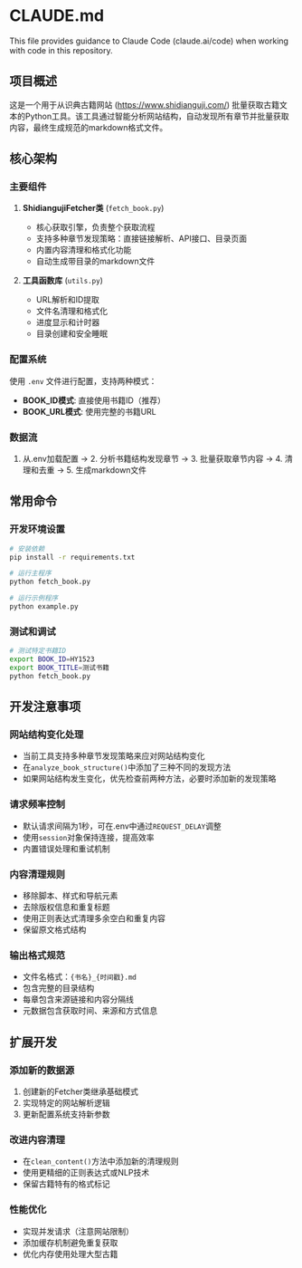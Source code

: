 # CLAUDE.md

This file provides guidance to Claude Code (claude.ai/code) when working with code in this repository.

## 项目概述

这是一个用于从识典古籍网站 (https://www.shidianguji.com/) 批量获取古籍文本的Python工具。该工具通过智能分析网站结构，自动发现所有章节并批量获取内容，最终生成规范的markdown格式文件。

## 核心架构

### 主要组件

1. **ShidiangujiFetcher类** (`fetch_book.py`)
   - 核心获取引擎，负责整个获取流程
   - 支持多种章节发现策略：直接链接解析、API接口、目录页面
   - 内置内容清理和格式化功能
   - 自动生成带目录的markdown文件

2. **工具函数库** (`utils.py`)
   - URL解析和ID提取
   - 文件名清理和格式化
   - 进度显示和计时器
   - 目录创建和安全睡眠

### 配置系统

使用 `.env` 文件进行配置，支持两种模式：
- **BOOK_ID模式**: 直接使用书籍ID（推荐）
- **BOOK_URL模式**: 使用完整的书籍URL

### 数据流

1. 从.env加载配置 → 2. 分析书籍结构发现章节 → 3. 批量获取章节内容 → 4. 清理和去重 → 5. 生成markdown文件

## 常用命令

### 开发环境设置
```bash
# 安装依赖
pip install -r requirements.txt

# 运行主程序
python fetch_book.py

# 运行示例程序
python example.py
```

### 测试和调试
```bash
# 测试特定书籍ID
export BOOK_ID=HY1523
export BOOK_TITLE=测试书籍
python fetch_book.py
```

## 开发注意事项

### 网站结构变化处理
- 当前工具支持多种章节发现策略来应对网站结构变化
- 在`analyze_book_structure()`中添加了三种不同的发现方法
- 如果网站结构发生变化，优先检查前两种方法，必要时添加新的发现策略

### 请求频率控制
- 默认请求间隔为1秒，可在.env中通过`REQUEST_DELAY`调整
- 使用`session`对象保持连接，提高效率
- 内置错误处理和重试机制

### 内容清理规则
- 移除脚本、样式和导航元素
- 去除版权信息和重复标题
- 使用正则表达式清理多余空白和重复内容
- 保留原文格式结构

### 输出格式规范
- 文件名格式：`{书名}_{时间戳}.md`
- 包含完整的目录结构
- 每章包含来源链接和内容分隔线
- 元数据包含获取时间、来源和方式信息

## 扩展开发

### 添加新的数据源
1. 创建新的Fetcher类继承基础模式
2. 实现特定的网站解析逻辑
3. 更新配置系统支持新参数

### 改进内容清理
- 在`clean_content()`方法中添加新的清理规则
- 使用更精细的正则表达式或NLP技术
- 保留古籍特有的格式标记

### 性能优化
- 实现并发请求（注意网站限制）
- 添加缓存机制避免重复获取
- 优化内存使用处理大型古籍